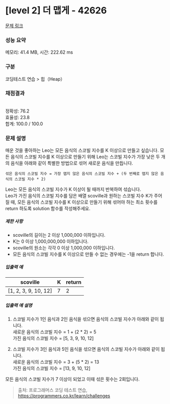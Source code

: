 # [level 2] 더 맵게 - 42626 

[문제 링크](https://programmers.co.kr/learn/courses/30/lessons/42626) 

### 성능 요약

메모리: 41.4 MB, 시간: 222.62 ms

### 구분

코딩테스트 연습 > 힙（Heap）

### 채점결과

<br/>정확성: 76.2<br/>효율성: 23.8<br/>합계: 100.0 / 100.0

### 문제 설명

<p>매운 것을 좋아하는 Leo는 모든 음식의 스코빌 지수를 K 이상으로 만들고 싶습니다. 모든 음식의 스코빌 지수를 K 이상으로 만들기 위해 Leo는 스코빌 지수가 가장 낮은 두 개의 음식을 아래와 같이 특별한 방법으로 섞어 새로운 음식을 만듭니다.</p>
<div class="highlight"><pre class="codehilite"><code>섞은 음식의 스코빌 지수 = 가장 맵지 않은 음식의 스코빌 지수 + (두 번째로 맵지 않은 음식의 스코빌 지수 * 2)
</code></pre></div>
<p>Leo는 모든 음식의 스코빌 지수가 K 이상이 될 때까지 반복하여 섞습니다.<br>
Leo가 가진 음식의 스코빌 지수를 담은 배열 scoville과 원하는 스코빌 지수 K가 주어질 때, 모든 음식의 스코빌 지수를 K 이상으로 만들기 위해 섞어야 하는 최소 횟수를 return 하도록 solution 함수를 작성해주세요.</p>

<h5>제한 사항</h5>

<ul>
<li>scoville의 길이는 2 이상 1,000,000 이하입니다.</li>
<li>K는 0 이상 1,000,000,000 이하입니다.</li>
<li>scoville의 원소는 각각 0 이상 1,000,000 이하입니다.</li>
<li>모든 음식의 스코빌 지수를 K 이상으로 만들 수 없는 경우에는 -1을 return 합니다.</li>
</ul>

<h5>입출력 예</h5>
<table class="table">
        <thead><tr>
<th>scoville</th>
<th>K</th>
<th>return</th>
</tr>
</thead>
        <tbody><tr>
<td>[1, 2, 3, 9, 10, 12]</td>
<td>7</td>
<td>2</td>
</tr>
</tbody>
      </table>
<h5>입출력 예 설명</h5>

<ol>
<li><p>스코빌 지수가 1인 음식과 2인 음식을 섞으면 음식의 스코빌 지수가 아래와 같이 됩니다.<br>
새로운 음식의 스코빌 지수 = 1 + (2 * 2) = 5<br>
가진 음식의 스코빌 지수 = [5, 3, 9, 10, 12]</p></li>
<li><p>스코빌 지수가 3인 음식과 5인 음식을 섞으면 음식의 스코빌 지수가 아래와 같이 됩니다.<br>
새로운 음식의 스코빌 지수 = 3 + (5 * 2) = 13<br>
가진 음식의 스코빌 지수 = [13, 9, 10, 12]</p></li>
</ol>

<p>모든 음식의 스코빌 지수가 7 이상이 되었고 이때 섞은 횟수는 2회입니다.</p>


> 출처: 프로그래머스 코딩 테스트 연습, https://programmers.co.kr/learn/challenges